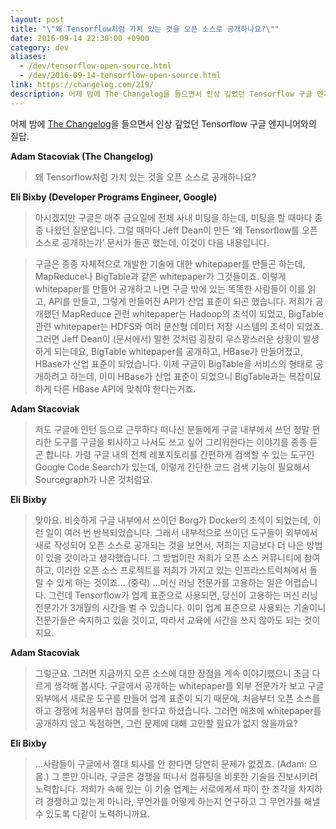 ```yaml
---
layout: post
title: "\"왜 Tensorflow처럼 가치 있는 것을 오픈 소스로 공개하나요?\""
date: 2016-09-14 22:30:00 +0900
category: dev
aliases:
  - /dev/tensorflow-open-source.html
  - /dev/2016-09-14-tensorflow-open-source.html
link: https://changelog.com/219/
description: 어제 밤에 The Changelog을 들으면서 인상 깊었던 Tensorflow 구글 엔지니어와의 질답을 짧게 번역했다.
---
```


어제 밤에 [The Changelog](https://changelog.com/219/)을 들으면서 인상 깊었던 Tensorflow 구글 엔지니어와의 질답.

**Adam Stacoviak (The Changelog)**

> 왜 Tensorflow처럼 가치 있는 것을 오픈 소스로 공개하나요?


**Eli Bixby (Developer Programs Engineer, Google)**

> 아시겠지만 구글은 매주 금요일에 전체 사내 미팅을 하는데, 미팅을 할 때마다 종종 나왔던 질문입니다. 그럴 때마다 Jeff Dean이 만든 ‘왜 Tensorflow를 오픈 소스로 공개하는가’ 문서가 돌곤 했는데, 이것이 다음 내용입니다.

> 구글은 종종 자체적으로 개발한 기술에 대한 whitepaper를 만들곤 하는데, MapReduce나 BigTable과 같은 whitepaper가 그것들이죠. 이렇게 whitepaper를 만들어 공개하고 나면 구글 밖에 있는 똑똑한 사람들이 이를 읽고, API를 만들고, 그렇게 만들어진 API가 산업 표준이 되곤 했습니다. 저희가 공개했던 MapReduce 관련 whitepaper는 Hadoop의 초석이 되었고, BigTable 관련 whitepaper는 HDFS와 여러 분산형 데이터 저장 시스템의 초석이 되었죠. 그러면 Jeff Dean이 (문서에서) 말한 것처럼 굉장히 우스꽝스러운 상황이 발생하게 되는데요, BigTable whitepaper를 공개하고, HBase가 만들어졌고, HBase가 산업 표준이 되었습니다. 이제 구글이 BigTable을 서비스의 형태로 공개하려고 하는데, 이미 HBase가 산업 표준이 되었으니 BigTable과는 복잡미묘하게 다른 HBase API에 맞춰야 한다는거죠.


**Adam Stacoviak**

> 저도 구글에 인턴 등으로 근무하다 떠나신 분들에게 구글 내부에서 쓰던 정말 편리한 도구를 구글을 퇴사하고 나서도 쓰고 싶어 그리워한다는 이야기를 종종 듣곤 합니다. 가령 구글 내의 전체 레포지토리를 간편하게 검색할 수 있는 도구인 Google Code Search가 있는데, 이렇게 간단한 코드 검색 기능이 필요해서 Sourcegraph가 나온 것처럼요.


**Eli Bixby**

> 맞아요. 비슷하게 구글 내부에서 쓰이던 Borg가 Docker의 초석이 되었는데, 이런 일이 여러 번 반복되었습니다. 그래서 내부적으로 쓰이던 도구들이 외부에서 새로 작성되어 오픈 소스로 공개되는 것을 보면서, 저희는 지금보다 더 나은 방법이 있을 것이라고 생각했습니다. 그 방법이란 저희가 오픈 소스 커뮤니티에 참여하고, 이러한 오픈 소스 프로젝트를 저희가 가지고 있는 인프라스트럭쳐에서 돌릴 수 있게 하는 것이죠… (중략) …머신 러닝 전문가를 고용하는 일은 어렵습니다. 그런데 Tensorflow가 업계 표준으로 사용되면, 당신이 고용하는 머신 러닝 전문가가 3개월의 시간을 벌 수 있습니다. 이미 업계 표준으로 사용되는 기술이니 전문가들은 숙지하고 있을 것이고, 따라서 교육에 시간을 쓰지 않아도 되는 것이지요.


**Adam Stacoviak**

> 그렇군요. 그러면 지금까지 오픈 소스에 대한 장점을 계속 이야기했으니 조금 다르게 생각해 봅시다. 구글에서 공개하는 whitepaper를 외부 전문가가 보고 구글 외부에서 새로운 도구를 만들어 업계 표준이 되기 때문에, 처음부터 오픈 소스를 하고 경쟁에 처음부터 참여를 한다고 하셨습니다. 그러면 애초에 whitepaper를 공개하지 않고 독점하면, 그런 문제에 대해 고민할 필요가 없지 않을까요?


**Eli Bixby**

> …사람들이 구글에서 절대 퇴사를 안 한다면 당연히 문제가 없겠죠. (Adam: 으음.) 그 뿐만 아니라, 구글은 경쟁을 떠나서 컴퓨팅을 비롯한 기술을 진보시키려 노력합니다. 저희가 속해 있는 이 기술 업계는 서로에게서 파이 한 조각을 차지하려 경쟁하고 있는게 아니라, 무언가를 어떻게 하는지 연구하고 그 무언가를 해낼 수 있도록 다같이 노력하니까요.
